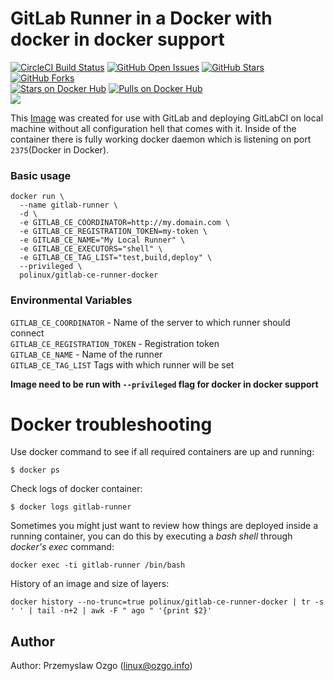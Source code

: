 # GitLab Runner in a Docker with docker in docker support

[![CircleCI Build Status](https://img.shields.io/circleci/project/pozgo/docker-gitlab-ce-runner-docker/master.svg)](https://circleci.com/gh/pozgo/docker-gitlab-ce-runner-docker/tree/master)
[![GitHub Open Issues](https://img.shields.io/github/issues/pozgo/docker-gitlab-ce-runner-docker.svg)](https://github.com/pozgo/docker-gitlab-ce-runner-docker/issues)
[![GitHub Stars](https://img.shields.io/github/stars/pozgo/docker-gitlab-ce-runner-docker.svg)](https://github.com/pozgo/docker-gitlab-ce-runner-docker)
[![GitHub Forks](https://img.shields.io/github/forks/pozgo/docker-gitlab-ce-runner-docker.svg)](https://github.com/pozgo/docker-gitlab-ce-runner-docker-docker)  
[![Stars on Docker Hub](https://img.shields.io/docker/stars/polinux/gitlab-ce-runner-docker.svg)](https://hub.docker.com/r/polinux/gitlab-ce-runner-docker)
[![Pulls on Docker Hub](https://img.shields.io/docker/pulls/polinux/gitlab-ce-runner-docker.svg)](https://hub.docker.com/r/polinux/gitlab-ce-runner-docker)  
[![](https://images.microbadger.com/badges/image/polinux/gitlab-ce-runner-docker.svg)](http://microbadger.com/images/polinux/gitlab-ce-runner-docker)  


This [Image]() was created for use with GitLab and deploying GitLabCI on local machine without all configuration hell that comes with it. Inside of the container there is fully working docker daemon which is listening on port `2375`(Docker in Docker).

### Basic usage

    docker run \
      --name gitlab-runner \
      -d \
      -e GITLAB_CE_COORDINATOR=http://my.domain.com \
      -e GITLAB_CE_REGISTRATION_TOKEN=my-token \
      -e GITLAB_CE_NAME="My Local Runner" \
      -e GITLAB_CE_EXECUTORS="shell" \
      -e GITLAB_CE_TAG_LIST="test,build,deploy" \
      --privileged \
      polinux/gitlab-ce-runner-docker


### Environmental Variables

`GITLAB_CE_COORDINATOR` - Name of the server to which runner should connect  
`GITLAB_CE_REGISTRATION_TOKEN` - Registration token  
`GITLAB_CE_NAME` - Name of the runner  
`GITLAB_CE_TAG_LIST` Tags with which runner will be set

**Image need to be run with `--privileged` flag for docker in docker support**

Docker troubleshooting
======================

Use docker command to see if all required containers are up and running:
```
$ docker ps
```

Check logs of docker container:
```
$ docker logs gitlab-runner
```

Sometimes you might just want to review how things are deployed inside a running
 container, you can do this by executing a _bash shell_ through _docker's
 exec_ command:
```
docker exec -ti gitlab-runner /bin/bash
```

History of an image and size of layers:
```
docker history --no-trunc=true polinux/gitlab-ce-runner-docker | tr -s ' ' | tail -n+2 | awk -F " ago " '{print $2}'
```

## Author

Author: Przemyslaw Ozgo (<linux@ozgo.info>)
